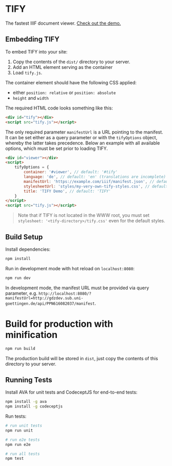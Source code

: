 # TIFY

The fastest IIIF document viewer. [Check out the demo.](https://subugoe.github.io/tify/demo.html?manifestUrl=https://purl.stanford.edu/qm670kv1873/iiif/manifest.json)

## Embedding TIFY

To embed TIFY into your site:
1. Copy the contents of the `dist/` directory to your server.
2. Add an HTML element serving as the container
3. Load `tify.js`.

The container element should have the following CSS applied:
- either `position: relative` or `position: absolute`
- `height` and `width`

The required HTML code looks something like this:

``` html
<div id="tify"></div>
<script src="tify.js"></script>
```

The only required parameter `manifestUrl` is a URL pointing to the manifest. It can be set either as a query parameter or with the `tifyOptions` object, whereby the latter takes precedence. Below an example with all available options, which must be set prior to loading TIFY.

``` html
<div id="viewer"></div>
<script>
	tifyOptions = {
		container: '#viewer', // default: '#tify'
		language: 'de', // default: 'en' (translations are incomplete)
		manifestUrl: 'https://example.com/iiif/manifest.json', // default: none
		stylesheetUrl: 'styles/my-very-own-tify-styles.css', // default: none, using default styles
		title: 'TIFY Demo', // default: 'TIFY'
	}
</script>
<script src="tify.js"></script>
```

> Note that if TIFY is not located in the WWW root, you must set `stylesheet: '<tify-directory>/tify.css'` even for the default styles.

## Build Setup

Install dependencies:

``` bash
npm install
```

Run in development mode with hot reload on `localhost:8080`:

``` bash
npm run dev
```

In development mode, the manifest URL must be provided via query parameter, e.g. `http://localhost:8080/?manifestUrl=http://gdzdev.sub.uni-goettingen.de/api/PPN616082037/manifest`.

# Build for production with minification

``` bash
npm run build
```

The production build will be stored in `dist`, just copy the contents of this directory to your server.

## Running Tests

Install AVA for unit tests and CodeceptJS for end-to-end tests:

``` bash
npm install -g ava
npm install -g codeceptjs
```

Run tests:

``` bash
# run unit tests
npm run unit

# run e2e tests
npm run e2e

# run all tests
npm test
```
